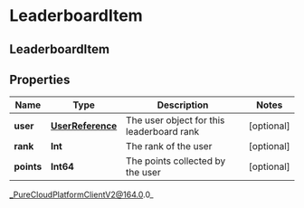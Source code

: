 # LeaderboardItem

## LeaderboardItem

## Properties

|Name | Type | Description | Notes|
|------------ | ------------- | ------------- | -------------|
| **user** | [**UserReference**](UserReference) | The user object for this leaderboard rank | [optional] |
| **rank** | **Int** | The rank of the user | [optional] |
| **points** | **Int64** | The points collected by the user | [optional] |



_PureCloudPlatformClientV2@164.0.0_
